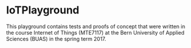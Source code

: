 # IoTPlayground
This playground contains tests and proofs of concept that were written
in the course Internet of Things (MTE7117) at the Bern University of Applied Sciences (BUAS) in the spring term 2017.
